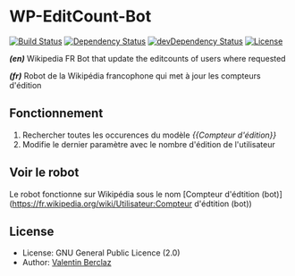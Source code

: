 WP-EditCount-Bot
========================
[![Build Status](https://api.travis-ci.org/ValentinBrclz/WP-EditCount-Bot.png)](http://travis-ci.org/ValentinBrclz/WP-EditCount-Bot)
[![Dependency Status](https://img.shields.io/david/ValentinBrclz/WP-EditCount-Bot.svg?style=flat)](https://david-dm.org/ValentinBrclz/WP-EditCount-Bot#info=Dependencies)
[![devDependency Status](https://img.shields.io/david/dev/ValentinBrclz/WP-EditCount-Bot.svg?style=flat)](https://david-dm.org/ValentinBrclz/WP-EditCount-Bot#info=devDependencies)
[![License](https://img.shields.io/badge/license-GPLv2-blue.svg?style=flat)](http://opensource.org/licenses/GPL-2.0)

_**(en)**_ Wikipedia FR Bot that update the editcounts of users where requested

_**(fr)**_ Robot de la Wikipédia francophone qui met à jour les compteurs d'édition

## Fonctionnement
1. Rechercher toutes les occurences du modèle *{{Compteur d'édition}}*
2. Modifie le dernier paramètre avec le nombre d'édition de l'utilisateur

## Voir le robot
Le robot fonctionne sur Wikipédia sous le nom [Compteur d'édtition (bot)](https://fr.wikipedia.org/wiki/Utilisateur:Compteur d'édtition (bot))

## License
* License: GNU General Public Licence (2.0)
* Author: [Valentin Berclaz](https://github.com/ValentinBrclz)
